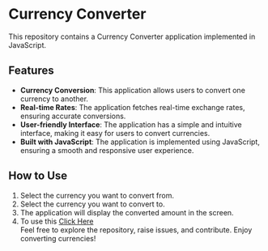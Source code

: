 # Currency Converter

This repository contains a Currency Converter application implemented in JavaScript.

## Features
- **Currency Conversion**: This application allows users to convert one currency to another.
- **Real-time Rates**: The application fetches real-time exchange rates, ensuring accurate conversions.
- **User-friendly Interface**: The application has a simple and intuitive interface, making it easy for users to convert currencies.
- **Built with JavaScript**: The application is implemented using JavaScript, ensuring a smooth and responsive user experience.

## How to Use
1. Select the currency you want to convert from.
2. Select the currency you want to convert to.
3. The application will display the converted amount in the screen.
4. To use this <a href="https://danielhashmi.github.io/Currency-Converter/">Click Here</a><br>
Feel free to explore the repository, raise issues, and contribute. Enjoy converting currencies!
